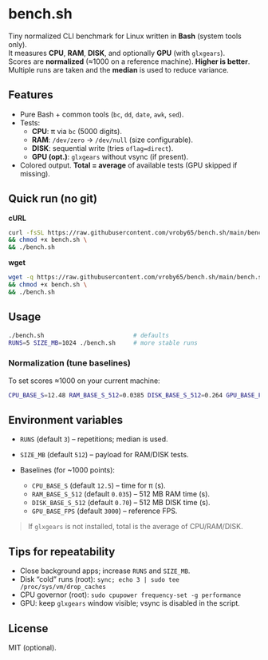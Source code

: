 # bench.sh

Tiny normalized CLI benchmark for Linux written in **Bash** (system tools only).  
It measures **CPU**, **RAM**, **DISK**, and optionally **GPU** (with `glxgears`).  
Scores are **normalized** (≈1000 on a reference machine). **Higher is better**.  
Multiple runs are taken and the **median** is used to reduce variance.

## Features
- Pure Bash + common tools (`bc`, `dd`, `date`, `awk`, `sed`).
- Tests:
  - **CPU**: π via `bc` (5000 digits).
  - **RAM**: `/dev/zero` → `/dev/null` (size configurable).
  - **DISK**: sequential write (tries `oflag=direct`).
  - **GPU (opt.)**: `glxgears` without vsync (if present).
- Colored output. **Total = average** of available tests (GPU skipped if missing).

## Quick run (no git)
**cURL**
```bash
curl -fsSL https://raw.githubusercontent.com/vroby65/bench.sh/main/bench.sh -o bench.sh \
&& chmod +x bench.sh \
&& ./bench.sh
````

**wget**

```bash
wget -q https://raw.githubusercontent.com/vroby65/bench.sh/main/bench.sh -O bench.sh \
&& chmod +x bench.sh \
&& ./bench.sh
```

## Usage

```bash
./bench.sh                         # defaults
RUNS=5 SIZE_MB=1024 ./bench.sh     # more stable runs
```

### Normalization (tune baselines)

To set scores ≈1000 on your current machine:

```bash
CPU_BASE_S=12.48 RAM_BASE_S_512=0.0385 DISK_BASE_S_512=0.264 GPU_BASE_FPS=4922 ./bench.sh
```

## Environment variables

* `RUNS` (default `3`) – repetitions; median is used.
* `SIZE_MB` (default `512`) – payload for RAM/DISK tests.
* Baselines (for \~1000 points):

  * `CPU_BASE_S` (default `12.5`) – time for π (s).
  * `RAM_BASE_S_512` (default `0.035`) – 512 MB RAM time (s).
  * `DISK_BASE_S_512` (default `0.70`) – 512 MB DISK time (s).
  * `GPU_BASE_FPS` (default `3000`) – reference FPS.

> If `glxgears` is not installed, total is the average of CPU/RAM/DISK.

## Tips for repeatability

* Close background apps; increase `RUNS` and `SIZE_MB`.
* Disk “cold” runs (root): `sync; echo 3 | sudo tee /proc/sys/vm/drop_caches`
* CPU governor (root): `sudo cpupower frequency-set -g performance`
* GPU: keep `glxgears` window visible; vsync is disabled in the script.

## License

MIT (optional).
